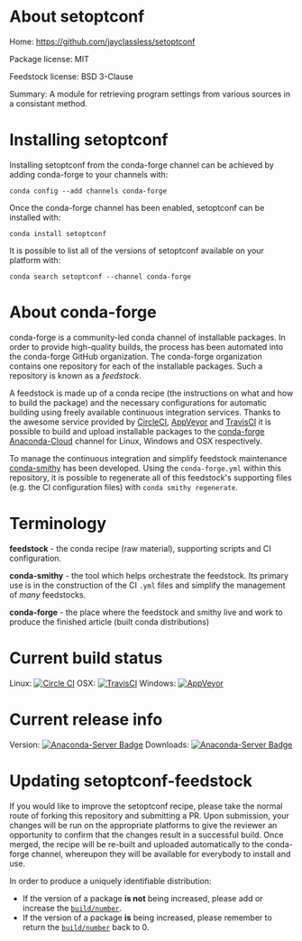 About setoptconf
================

Home: https://github.com/jayclassless/setoptconf

Package license: MIT

Feedstock license: BSD 3-Clause

Summary: A module for retrieving program settings from various sources in a consistant method.



Installing setoptconf
=====================

Installing setoptconf from the conda-forge channel can be achieved by adding conda-forge to your channels with:

```
conda config --add channels conda-forge
```

Once the conda-forge channel has been enabled, setoptconf can be installed with:

```
conda install setoptconf
```

It is possible to list all of the versions of setoptconf available on your platform with:

```
conda search setoptconf --channel conda-forge
```


About conda-forge
=================

conda-forge is a community-led conda channel of installable packages.
In order to provide high-quality builds, the process has been automated into the
conda-forge GitHub organization. The conda-forge organization contains one repository
for each of the installable packages. Such a repository is known as a *feedstock*.

A feedstock is made up of a conda recipe (the instructions on what and how to build
the package) and the necessary configurations for automatic building using freely
available continuous integration services. Thanks to the awesome service provided by
[CircleCI](https://circleci.com/), [AppVeyor](http://www.appveyor.com/)
and [TravisCI](https://travis-ci.org/) it is possible to build and upload installable
packages to the [conda-forge](https://anaconda.org/conda-forge)
[Anaconda-Cloud](http://docs.anaconda.org/) channel for Linux, Windows and OSX respectively.

To manage the continuous integration and simplify feedstock maintenance
[conda-smithy](http://github.com/conda-forge/conda-smithy) has been developed.
Using the ``conda-forge.yml`` within this repository, it is possible to regenerate all of
this feedstock's supporting files (e.g. the CI configuration files) with ``conda smithy regenerate``.


Terminology
===========

**feedstock** - the conda recipe (raw material), supporting scripts and CI configuration.

**conda-smithy** - the tool which helps orchestrate the feedstock.
                   Its primary use is in the construction of the CI ``.yml`` files
                   and simplify the management of *many* feedstocks.

**conda-forge** - the place where the feedstock and smithy live and work to
                  produce the finished article (built conda distributions)

Current build status
====================

Linux: [![Circle CI](https://circleci.com/gh/conda-forge/setoptconf-feedstock.svg?style=svg)](https://circleci.com/gh/conda-forge/setoptconf-feedstock)
OSX: [![TravisCI](https://travis-ci.org/conda-forge/setoptconf-feedstock.svg?branch=master)](https://travis-ci.org/conda-forge/setoptconf-feedstock)
Windows: [![AppVeyor](https://ci.appveyor.com/api/projects/status/github/conda-forge/setoptconf-feedstock?svg=True)](https://ci.appveyor.com/project/conda-forge/setoptconf-feedstock/branch/master)

Current release info
====================
Version: [![Anaconda-Server Badge](https://anaconda.org/conda-forge/setoptconf/badges/version.svg)](https://anaconda.org/conda-forge/setoptconf)
Downloads: [![Anaconda-Server Badge](https://anaconda.org/conda-forge/setoptconf/badges/downloads.svg)](https://anaconda.org/conda-forge/setoptconf)


Updating setoptconf-feedstock
=============================

If you would like to improve the setoptconf recipe, please take the normal
route of forking this repository and submitting a PR. Upon submission, your changes will
be run on the appropriate platforms to give the reviewer an opportunity to confirm that the
changes result in a successful build. Once merged, the recipe will be re-built and uploaded
automatically to the conda-forge channel, whereupon they will be available for everybody to
install and use.

In order to produce a uniquely identifiable distribution:
 * If the version of a package **is not** being increased, please add or increase
   the [``build/number``](http://conda.pydata.org/docs/building/meta-yaml.html#build-number-and-string).
 * If the version of a package **is** being increased, please remember to return
   the [``build/number``](http://conda.pydata.org/docs/building/meta-yaml.html#build-number-and-string)
   back to 0.
